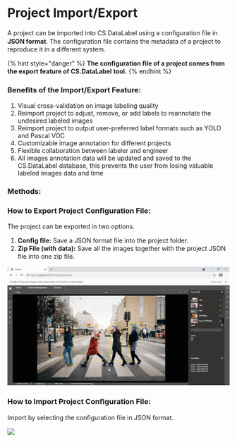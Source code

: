 # Project Import/Export

A project can be imported into CS.DataLabel using a conﬁguration ﬁle in **JSON format**. The conﬁguration ﬁle contains the metadata of a project to reproduce it in a different system.

{% hint style="danger" %}
**The conﬁguration ﬁle of a project comes from the export feature of CS.DataLabel** **tool.**
{% endhint %}

### Beneﬁts of the Import/Export Feature:

1. Visual cross-validation on image labeling quality
2. Reimport project to adjust, remove, or add labels to reannotate the undesired labeled images
3. Reimport project to output user-preferred label formats such as YOLO and Pascal VOC
4. Customizable image annotation for different projects
5. Flexible collaboration between labeler and engineer
6. All images annotation data will be updated and saved to the CS.DataLabel database, this prevents the user from losing valuable labeled images data and time

### Methods:

### How to Export Project Conﬁguration File:

The project can be exported in two options.

1. **Conﬁg ﬁle:** Save a JSON format ﬁle into the project folder.
2. **Zip File \(with data\):** Save all the images together with the project JSON ﬁle into one zip ﬁle.

![Export Project](../../.gitbook/assets/1%20%287%29.jpeg)

### How to Import Project Conﬁguration File:

Import by selecting the conﬁguration ﬁle in JSON format.

![](../../.gitbook/assets/projectimport.gif)

